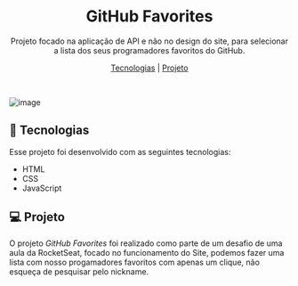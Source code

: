 <h1 align="center"> GitHub Favorites </h1>

<p align="center">
Projeto focado na aplicação de API e não no design do site, para selecionar a lista dos seus programadores favoritos do GitHub.
</p>

<p align="center">
  <a href="#-tecnologias">Tecnologias</a>     |
  <a href="#-projeto">Projeto</a>     
</p>

<br>

![image](https://github.com/Gabrielnery7/GITHUB-FAVORITES/assets/128620029/5606678d-f836-4a4e-97be-4c460940833d)


## 🚀 Tecnologias
Esse projeto foi desenvolvido com as seguintes tecnologias:
- HTML
- CSS
- JavaScript

##  💻 Projeto
O projeto _GitHub Favorites_ foi realizado como  parte de um desafio de uma aula da RocketSeat, focado no funcionamento do Site, podemos fazer uma lista com nosso progamadores favoritos com apenas um clique, não esqueça de pesquisar pelo nickname.

